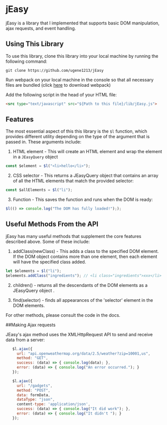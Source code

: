 # jEasy

jEasy is a library that I implemented that supports basic DOM manipulation, ajax requests, and event handling.

## Using This Library

To use this library, clone this library into your local machine by running the following command:

```
git clone https://github.com/ugene1213/jEasy

```

Run webpack on your local machine in the console so that all necessary files are bundled (click [here](http://webpack.github.io/docs/installation.html) to download webpack)

Add the following script in the head of your HTML file:

```html
<src type="text/javascript" src="${Path to this file}/lib/jEasy.js">

```

## Features

The most essential aspect of this  this library is the `$l` function, which provides different utility depending on the type of the argument that is passed in. These arguments include:

1. HTML element - This will create an HTML element and wrap the element in a `JEasyQuery` object

```javascript
const $element = $l("<li>hello</li>");
```


2. CSS selector - This returns a JEasyQuery object that contains an array of all the HTML elements that match the provided selector:

```javascript
const $allElements = $l("li");
```

3. Function - This saves the function and runs when the DOM is ready:

```javascript
$l(() => console.log("The DOM has fully loaded!"););
```

## Useful Methods From the API

jEasy has many useful methods that supplement the core features described above. Some of these include:

1. addClass(newClass) - This adds a class to the specified DOM element. If the DOM object contains more than one
element, then each element will have the specified class added.

```javascript
let $elements = $l("li");
$elements.addClass("ingredients"); // <li class="ingredients">xxx</li>
```

2. children() - returns all the descendants of the DOM elements as a JEasyQuery object .

3. find(selector) - finds all appearances of the 'selector' element in the DOM elements.

For other methods, please consult the code in the docs.


##Making Ajax requests

JEasy's ajax method uses the XMLHttpRequest API to send and receive data from a server:
```javascript
   $l.ajax({
     url: "api.openweathermap.org/data/2.5/weather?zip=10001,us",
     method: "GET",
     success: (data) => { console.log(data); },
     error: (data) => { console.log("An error occurred."); }
   });
```

```javascript
   $l.ajax({
     url: "/gadgets",
     method: "POST",
     data: formData,
     dataType: "json",
     content-type: 'application/json',
     success: (data) => { console.log("It did work"); },
     error: (data) => { console.log("It didn't "); }
   });
```
